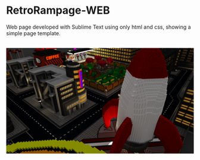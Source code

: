 # RetroRampage-WEB
Web page developed with Sublime Text using only html and css, showing a simple page template.<br><br>

<kbd><a href="https://leonardo-machado-g.github.io/RetroRampage-WEB"><img src="https://github.com/Leonardo-Machado-G/RetroRampage-WEB/blob/master/docs/img/Escenario_3.png" alt="image"/></a></kbd>
